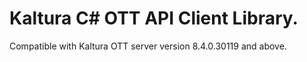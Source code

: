 # Kaltura C# OTT API Client Library.
Compatible with Kaltura OTT server version 8.4.0.30119 and above.
